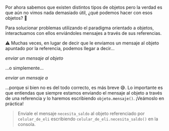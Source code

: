 Por ahora sabemos que existen distintos tipos de objetos pero la verdad es que aún no vimos nada demasiado útil, ¿qué podemos hacer con esos objetos? :thinking:

Para solucionar problemas utilizando el paradigma orientado a objetos, interactuamos con ellos enviándoles mensajes a través de sus referencias.

:warning: Muchas veces, en lugar de decir que le enviamos un mensaje al objeto apuntado por la referencia, podemos llegar a decir...

_enviar un mensaje al objeto_ 

...o simplemente...

_enviar un mensaje a_

...porque si bien no es del todo correcto, es más breve :sweat_smile:. Lo importante es que entiendas que siempre estamos enviando el mensaje al objeto a través de una referencia y lo haremos escribiendo `objeto.mensaje()`. ¡Veámoslo en práctica!

> Enviale el mensaje `necesita_saldo` al objeto referenciado por `celular_de_eli` escribiendo `celular_de_eli.necesita_saldo()` en la consola.